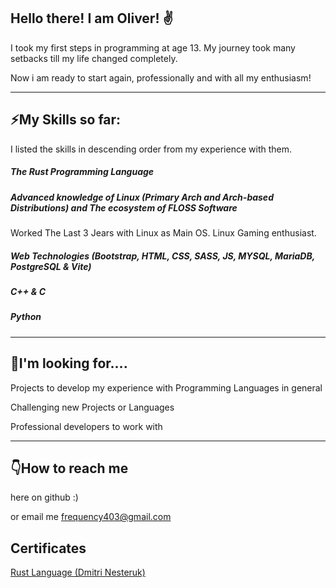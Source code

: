 ## Hello there! I am Oliver! ✌️

I took my first steps in programming at age 13. My journey took many setbacks till my life changed completely.

Now i am ready to start again, professionally and with all my enthusiasm!

---

## ⚡My Skills so far:

I listed the skills in descending order from my experience with them.

##### The Rust Programming Language

##### Advanced knowledge of Linux (Primary Arch and Arch-based Distributions) and The ecosystem of FLOSS Software
Worked The Last 3 Jears with Linux as Main OS. Linux Gaming enthusiast.

##### Web Technologies (Bootstrap, HTML, CSS, SASS, JS, MYSQL, MariaDB, PostgreSQL & Vite)

##### C++ & C

##### Python

---

## 👀I'm looking for….

Projects to develop my experience with Programming Languages in general

Challenging new Projects or Languages

Professional developers to work with

---

## 👇How to reach me

here on github :)

or email me [frequency403@gmail.com](mailto:frequency403@gmail.com)

## Certificates

[Rust Language (Dmitri Nesteruk)](https://ude.my/UC-efe058a5-80a0-4529-a489-a7ae5e4c1d45)
